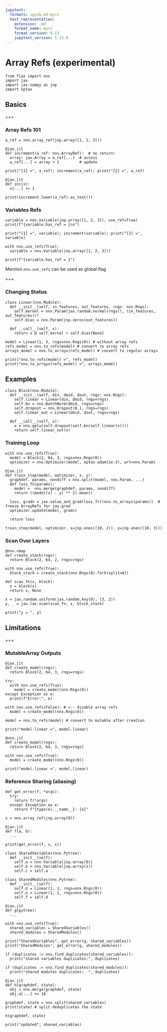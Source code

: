 ```yaml
---
jupytext:
  formats: ipynb,md:myst
  text_representation:
    extension: .md
    format_name: myst
    format_version: 0.13
    jupytext_version: 1.13.8
---
```


# Array Refs (experimental)

```{code-cell} ipython3
from flax import nnx
import jax
import jax.numpy as jnp
import optax
```

## Basics

+++

### Array Refs 101

```{code-cell} ipython3
a_ref = nnx.array_ref(jnp.array([1, 2, 3]))

@jax.jit
def increment(a_ref: nnx.ArrayRef):  # no return!
  array: jax.Array = a_ref[...]  # access
  a_ref[...] = array + 1         # update

print("[1] =", a_ref); increment(a_ref); print("[2] =", a_ref)
```

```{code-cell} ipython3
@jax.jit
def inc(x):
  x[...] += 1

print(increment.lower(a_ref).as_text())
```

### Variables Refs

```{code-cell} ipython3
variable = nnx.Variable(jnp.array([1, 2, 3]), use_ref=True)
print(f"{variable.has_ref = }\n")

print("[1] =", variable); increment(variable); print("[2] =", variable)
```

```{code-cell} ipython3
with nnx.use_refs(True):
  variable = nnx.Variable(jnp.array([1, 2, 3]))

print(f"{variable.has_ref = }")
```

Mention `nnx.use_refs` can be used as global flag

+++

### Changing Status

```{code-cell} ipython3
class Linear(nnx.Module):
  def __init__(self, in_features, out_features, rngs: nnx.Rngs):
    self.kernel = nnx.Param(jax.random.normal(rngs(), (in_features, out_features)))
    self.bias = nnx.Param(jnp.zeros(out_features))

  def __call__(self, x):
    return x @ self.kernel + self.bias[None]

model = Linear(1, 3, rngs=nnx.Rngs(0)) # without array refs
refs_model = nnx.to_refs(model) # convert to array refs
arrays_model = nnx.to_arrays(refs_model) # convert to regular arrays

print("nnx.to_refs(model) =", refs_model)
print("nnx.to_arrays(refs_model) =", arrays_model)
```

## Examples

```{code-cell} ipython3
class Block(nnx.Module):
  def __init__(self, din, dmid, dout, rngs: nnx.Rngs):
    self.linear = Linear(din, dmid, rngs=rngs)
    self.bn = nnx.BatchNorm(dmid, rngs=rngs)
    self.dropout = nnx.Dropout(0.1, rngs=rngs)
    self.linear_out = Linear(dmid, dout, rngs=rngs)

  def __call__(self, x):
    x = nnx.gelu(self.dropout(self.bn(self.linear(x))))
    return self.linear_out(x)
```

### Training Loop

```{code-cell} ipython3
with nnx.use_refs(True):
  model = Block(2, 64, 3, rngs=nnx.Rngs(0))
  optimizer = nnx.Optimizer(model, optax.adam(1e-3), wrt=nnx.Param)

@jax.jit
def train_step(model, optimizer, x, y):
  graphdef, params, nondiff = nnx.split(model, nnx.Param, ...)
  def loss_fn(params):
    model =  nnx.merge(graphdef, params, nondiff)
    return ((model(x) - y) ** 2).mean()

  loss, grads = jax.value_and_grad(loss_fn)(nnx.to_arrays(params))  # freeze ArrayRefs for jax.grad
  optimizer.update(model, grads)

  return loss

train_step(model, optimizer, x=jnp.ones((10, 2)), y=jnp.ones((10, 3)))
```

### Scan Over Layers

```{code-cell} ipython3
@nnx.vmap
def create_stack(rngs):
  return Block(2, 64, 2, rngs=rngs)

with nnx.use_refs(True):
  block_stack = create_stack(nnx.Rngs(0).fork(split=8))

def scan_fn(x, block):
  x = block(x)
  return x, None

x = jax.random.uniform(jax.random.key(0), (3, 2))
y, _ = jax.lax.scan(scan_fn, x, block_stack)

print("y = ", y)
```

## Limitations

+++

### MutableArray Outputs

```{code-cell} ipython3
@jax.jit
def create_model(rngs):
  return Block(2, 64, 3, rngs=rngs)

try:
  with nnx.use_refs(True):
    model = create_model(nnx.Rngs(0))
except Exception as e:
  print(f"Error:", e)
```

```{code-cell} ipython3
with nnx.use_refs(False): # <-- disable array refs
  model = create_model(nnx.Rngs(0))

model = nnx.to_refs(model) # convert to mutable after creation

print("model.linear =", model.linear)
```

```{code-cell} ipython3
@nnx.jit
def create_model(rngs):
  return Block(2, 64, 3, rngs=rngs)

with nnx.use_refs(True):
  model = create_model(nnx.Rngs(0))

print("model.linear =", model.linear)
```

### Reference Sharing (aliasing)

```{code-cell} ipython3
def get_error(f, *args):
  try:
    return f(*args)
  except Exception as e:
    return f"{type(e).__name__}: {e}"
  
x = nnx.array_ref(jnp.array(0))

@jax.jit
def f(a, b):
  ...

print(get_error(f, x, x))
```

```{code-cell} ipython3
class SharedVariables(nnx.Pytree):
  def __init__(self):
    self.a = nnx.Variable(jnp.array(0))
    self.b = nnx.Variable(jnp.array(1))
    self.c = self.a

class SharedModules(nnx.Pytree):
  def __init__(self):
    self.d = Linear(1, 1, rngs=nnx.Rngs(0))
    self.e = Linear(1, 1, rngs=nnx.Rngs(0))
    self.f = self.d

@jax.jit
def g(pytree):
  ...

with nnx.use_refs(True):
  shared_variables = SharedVariables()
  shared_modules = SharedModules()

print("SharedVariables", get_error(g, shared_variables))
print("SharedModules", get_error(g, shared_modules))
```

```{code-cell} ipython3
if (duplicates := nnx.find_duplicates(shared_variables)):
  print("shared variables duplicates:", duplicates)

if (duplicates := nnx.find_duplicates(shared_modules)):
  print("shared modules duplicates:  ", duplicates)
```

```{code-cell} ipython3
@jax.jit
def h(graphdef, state):
  obj = nnx.merge(graphdef, state)
  obj.a[...] += 10

graphdef, state = nnx.split(shared_variables)
print(state) # split deduplicates the state

h(graphdef, state)

print("updated", shared_variables)
```
